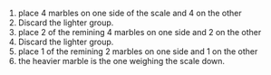 <!-- Say you have a balance scale with 8 marbles. 1 marble weighs more than the other 7, which all weigh the same. How would you determine which marble weighs more in as few steps as possible? -->

1. place 4 marbles on one side of the scale and 4 on the other 
2. Discard the lighter group.
3. place 2 of the remining 4 marbles on one side and 2 on the other 
4. Discard the lighter group.
5. place 1 of the remining 2 marbles on one side and 1 on the other
6. the heavier marble is the one weighing the scale down.
